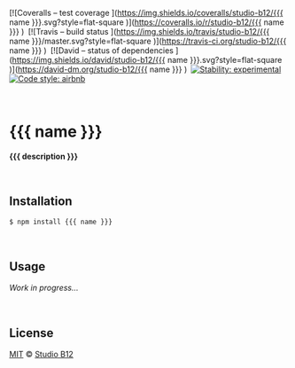 [![Coveralls – test coverage
](https://img.shields.io/coveralls/studio-b12/{{{ name }}}.svg?style=flat-square
)](https://coveralls.io/r/studio-b12/{{{ name }}}
) [![Travis – build status
](https://img.shields.io/travis/studio-b12/{{{ name }}}/master.svg?style=flat-square
)](https://travis-ci.org/studio-b12/{{{ name }}}
) [![David – status of dependencies
](https://img.shields.io/david/studio-b12/{{{ name }}}.svg?style=flat-square
)](https://david-dm.org/studio-b12/{{{ name }}}
) [![Stability: experimental
](https://img.shields.io/badge/stability-experimental-yellow.svg?style=flat-square
)](https://nodejs.org/api/documentation.html#documentation_stability_index
) [![Code style: airbnb
](https://img.shields.io/badge/code%20style-airbnb-777777.svg?style=flat-square)
](https://github.com/airbnb/javascript)




<a                                                             id="/"></a>&nbsp;

# {{{ name }}}

**{{{ description }}}**




<a                                                 id="/installation"></a>&nbsp;

## Installation

```sh
$ npm install {{{ name }}}
```




<a                                                        id="/usage"></a>&nbsp;

## Usage

*Work in progress…*




<a                                                      id="/license"></a>&nbsp;

## License

[MIT](./License.md) © [Studio B12](http://studio-b12.de)
